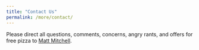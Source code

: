 ```yaml
---
title: "Contact Us"
permalink: /more/contact/
---
```

Please direct all questions, comments, concerns, angry rants, and offers for free pizza to [Matt Mitchell](mailto:matt@coloradoqb.org).
